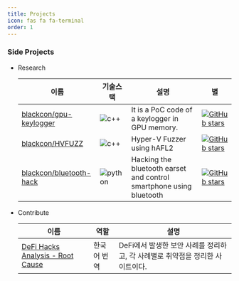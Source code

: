 ```yaml
---
title: Projects
icon: fas fa fa-terminal
order: 1
---
```


### Side Projects
- Research

   |이름|기술스택|설명|별|
   |----|-------|----|--|
   |[blackcon/gpu-keylogger](https://github.com/blackcon/gpu-keylogger)|![c++](https://img.shields.io/badge/-C++-000000?logo=c%2B%2B&style=flat)|It is a PoC code of a keylogger in GPU memory.|[![GitHub stars](https://img.shields.io/github/stars/blackcon/gpu-keylogger?style=social&label=Star&maxAge=2592000)](https://GitHub.com/blackcon/gpu-keylogger/stargazers/)
   |[blackcon/HVFUZZ](https://github.com/blackcon/HVFUZZ)|![c++](https://img.shields.io/badge/-C++-000000?logo=c%2B%2B&style=flat)|Hyper-V Fuzzer using hAFL2|[![GitHub stars](https://img.shields.io/github/stars/blackcon/HVFUZZ?style=social&label=Star&maxAge=2592000)](https://GitHub.com/blackcon/HVFUZZ/stargazers/)
   |[blackcon/bluetooth-hack](https://github.com/blackcon/bluetooth-hack)|![python](https://img.shields.io/badge/-python-000000?logo=python&style=flat)|Hacking the bluetooth earset and control smartphone using bluetooth|[![GitHub stars](https://img.shields.io/github/stars/blackcon/bluetooth-hack?style=social&label=Star&maxAge=2592000)](https://GitHub.com/blackcon/bluetooth-hack/stargazers/)
   
- Contribute

   |이름|역할|설명|
   |---|---|---|
   |[DeFi Hacks Analysis - Root Cause](https://web3sec.notion.site/web3sec/Web3-security-ddaa8bf9a985494dbaf70d698345b899)|한국어 번역|DeFi에서 발생한 보안 사례를 정리하고, 각 사례별로 취약점을 정리한 사이트이다.
